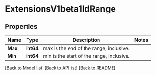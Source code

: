 # ExtensionsV1beta1IdRange

## Properties
Name | Type | Description | Notes
------------ | ------------- | ------------- | -------------
**Max** | **int64** | max is the end of the range, inclusive. | 
**Min** | **int64** | min is the start of the range, inclusive. | 

[[Back to Model list]](../README.md#documentation-for-models) [[Back to API list]](../README.md#documentation-for-api-endpoints) [[Back to README]](../README.md)


